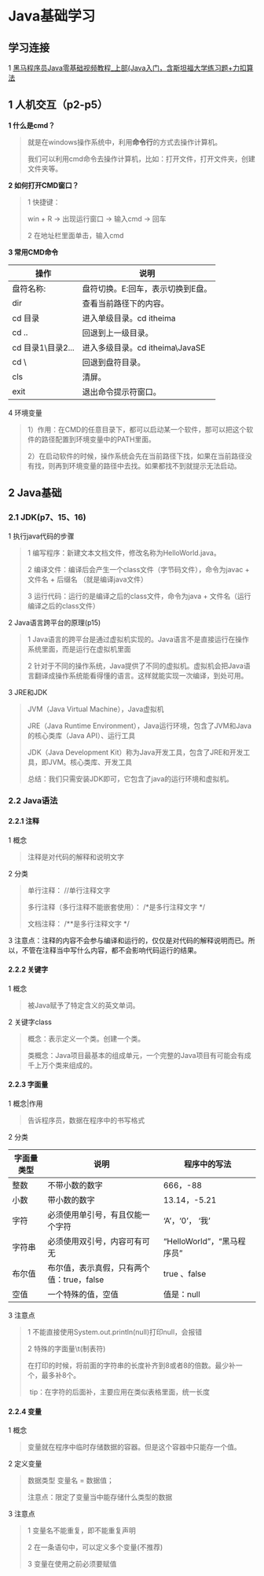 # Java基础学习

## 学习连接

1 [黑马程序员Java零基础视频教程_上部(Java入门，含斯坦福大学练习题+力扣算法](https://www.bilibili.com/video/BV17F411T7Ao?spm_id_from=333.788.videopod.episodes&vd_source=0a0dd058ef849bffba564af91a70780d&p=3)

## 1 人机交互（p2-p5）

**1 什么是cmd？**

> 就是在windows操作系统中，利用**命令行**的方式去操作计算机。
>
> 我们可以利用cmd命令去操作计算机，比如：打开文件，打开文件夹，创建文件夹等。

**2 如何打开CMD窗口？**

> 1 快捷键：
>
>  win + R -> 出现运行窗口 -> 输入cmd ->  回车
>
> 2 在地址栏里面单击，输入cmd

**3 常用CMD命令**

| 操作               | 说明                              |
| ------------------ | --------------------------------- |
| 盘符名称:          | 盘符切换。E:回车，表示切换到E盘。 |
| dir                | 查看当前路径下的内容。            |
| cd 目录            | 进入单级目录。cd itheima          |
| cd ..              | 回退到上一级目录。                |
| cd 目录1\目录2\... | 进入多级目录。cd itheima\JavaSE   |
| cd \               | 回退到盘符目录。                  |
| cls                | 清屏。                            |
| exit               | 退出命令提示符窗口。              |

4 环境变量

> 1）作用：在CMD的任意目录下，都可以启动某一个软件，那可以把这个软件的路径配置到环境变量中的PATH里面。
>
> 2）在启动软件的时候，操作系统会先在当前路径下找，如果在当前路径没有找，则再到环境变量的路径中去找。如果都找不到就提示无法启动。

## 2 Java基础

### 2.1 JDK(p7、15、16)

1 执行java代码的步骤

>1 编写程序：新建文本文档文件，修改名称为HelloWorld.java。
>
>2 编译文件：编译后会产生一个class文件（字节码文件），命令为javac + 文件名 + 后缀名 （就是编译java文件）
>
>3 运行代码：运行的是编译之后的class文件，命令为java + 文件名（运行编译之后的class文件）

2 Java语言跨平台的原理(p15)

> 1 Java语言的跨平台是通过虚拟机实现的。Java语言不是直接运行在操作系统里面，而是运行在虚拟机里面
>
> 2 针对于不同的操作系统，Java提供了不同的虚拟机。虚拟机会把Java语言翻译成操作系统能看得懂的语言。这样就能实现一次编译，到处可用。

3 JRE和JDK

> JVM（Java Virtual Machine），Java虚拟机
>
> JRE（Java Runtime Environment），Java运行环境，包含了JVM和Java的核心类库（Java API）、运行工具
>
> JDK（Java Development Kit）称为Java开发工具，包含了JRE和开发工具，即JVM。核心类库、开发工具
>
> 总结：我们只需安装JDK即可，它包含了java的运行环境和虚拟机。

### 2.2 Java语法

#### 2.2.1 注释

1 概念

> 注释是对代码的解释和说明文字

2 分类

> 单行注释： //单行注释文字
>
> 多行注释（多行注释不能嵌套使用）： /*是多行注释文字  */
>
> 文档注释： /**是多行注释文字  */

3 注意点：注释的内容不会参与编译和运行的，仅仅是对代码的解释说明而已。所以，不管在注释当中写什么内容，都不会影响代码运行的结果。

#### 2.2.2 关键字

1 概念

> 被Java赋予了特定含义的英文单词。

2 关键字class

> 概念：表示定义一个类。创建一个类。
>
> 类概念：Java项目最基本的组成单元，一个完整的Java项目有可能会有成千上万个类来组成的。

#### 2.2.3 字面量

1 概念|作用

> 告诉程序员，数据在程序中的书写格式

2 分类

| **字面量类型** | **说明**                                  | **程序中的写法**           |
| -------------- | ----------------------------------------- | -------------------------- |
| 整数           | 不带小数的数字                            | 666，-88                   |
| 小数           | 带小数的数字                              | 13.14，-5.21               |
| 字符           | 必须使用单引号，有且仅能一个字符          | ‘A’，‘0’，   ‘我’          |
| 字符串         | 必须使用双引号，内容可有可无              | “HelloWorld”，“黑马程序员” |
| 布尔值         | 布尔值，表示真假，只有两个值：true，false | true 、false               |
| 空值           | 一个特殊的值，空值                        | 值是：null                 |

3 注意点

> 1 不能直接使用System.out.println(null)打印null，会报错
>
> 2 特殊的字面量\t(制表符)
>
> ​	在打印的时候，将前面的字符串的长度补齐到8或者8的倍数。最少补一个，最多补8个。
>
> ​	tip：在字符的后面补，主要应用在类似表格里面，统一长度

#### 2.2.4 变量

1 概念

> 变量就在程序中临时存储数据的容器。但是这个容器中只能存一个值。

2 定义变量

> 数据类型 变量名 = 数据值；
>
> 注意点：限定了变量当中能存储什么类型的数据

3 注意点

> 1 变量名不能重复，即不能重复声明
>
> 2 在一条语句中，可以定义多个变量(不推荐)
>
> 3 变量在使用之前必须要赋值
